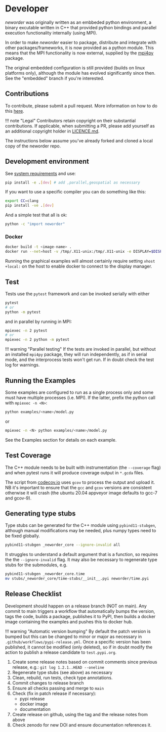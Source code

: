 # Developer

*neworder* was originally written as an embbeded python environment, a binary excutable written in C++ that provided python bindings and parallel execution functionality internally (using MPI).

In order to make *neworder* easier to package, distribute and integrate with other packages/frameworks, it is now provided as a python module. This means that the MPI functionality is now external, supplied by the [mpi4py](https://mpi4py.readthedocs.io/en/stable/) package.

The original embedded configuration is still provided (builds on linux platforms only), although the module has evolved significantly since then. See the "embedded" branch if you're interested.

## Contributions

To contribute, please submit a pull request. More information on how to do this [here](./contributing.md).

!!! note "Legal"
    Contributors retain copyright on their substantial contributions. If applicable, when submitting a PR, please add yourself as an additional copyright holder in [LICENCE.md](https://github.com/virgesmith/neworder/LICENCE.md).

The instructions below assume you've already forked and cloned a local copy of the neworder repo.

## Development environment

See [system requirements](index.md#system-requirements) and use:

```bash
pip install -e .[dev] # add ,parallel,geospatial as necessary
```

If you want to use a specific compiler you can do something like this:

```bash
export CC=clang
pip install -ve .[dev]
```

And a simple test that all is ok:

```bash
python -c "import neworder"
```

### Docker

```bash
docker build -t <image-name> .
docker run --net=host -v /tmp/.X11-unix:/tmp/.X11-unix -e DISPLAY=$DISPLAY -it virgesmith/neworder
```

Running the graphical examples will almost certainly require setting `xhost +local:` on the host to enable docker to connect to the display manager.

## Test

Tests use the `pytest` framework and can be invoked serially with either

```bash
pytest
# or
python -m pytest
```

and in parallel by running in MPI:

```bash
mpiexec -n 2 pytest
# or
mpiexec -n 2 python -m pytest
```

!!! warning "Parallel testing"
    If the tests are invoked in parallel, but without an installed `mpi4py` package, they will run independently, as if in serial mode, and the interprocess tests won't get run. If in doubt check the test log for warnings.

## Running the Examples

Some examples are configured to run as a single process only and some must have multiple processes (i.e. MPI). If the latter, prefix the python call with `mpiexec -n <N>`:

```bash
python examples/<name>/model.py
```

or

```bash
mpiexec -n <N> python examples/<name>/model.py
```

See the Examples section for details on each example.

## Test Coverage

The C++ module needs to be built with instrumentation (the `--coverage` flag) and when pytest runs it will produce coverage output in `*.gcda` files.

The script from [codecov.io](https://codecov.io/gh/virgesmith/neworder/) uses `gcov` to process the output and upload it. NB it's important to ensure that the `gcc` and `gcov` versions are consistent otherwise it will crash (the ubuntu 20.04 appveyor image defaults to gcc-7 and gcov-9).

## Generating type stubs

Type stubs can be generated for the C++ module using `pybind11-stubgen`, although manual modifications may be needed, plus numpy types need to be fixed globally.

```sh
pybind11-stubgen _neworder_core --ignore-invalid all
```

It struggles to understand a default argument that is a function, so requires the the `--ignore-invalid` flag. It may also be necessary to regenerate type stubs for the submodules, e.g.

```sh
pybind11-stubgen _neworder_core.time
mv stubs/_neworder_core/time-stubs/__init__.pyi neworder/time.pyi
```

## Release Checklist

Development should happen on a release branch (NOT on main). Any commit to main triggers a workflow that automatically bumps the version, tags the code, builds a package, publishes it to PyPI, then builds a docker image containing the examples and pushes this to docker hub.

!!! warning "Automatic version bumping"
    By default the patch version is bumped but this can be changed to minor or major as necessary in `.github/workflows/pypi-release.yml`. Once a specific version has been published, it cannot be modified (only deleted), so if in doubt modify the action to publish a release candidate to `test.pypi.org`.

1. Create some release notes based on commit comments since previous release, e.g.: `git log 1.2.1..HEAD --oneline`
1. Regenerate type stubs (see above) as necessary
1. Clean, rebuild, run tests, check type annotations.
1. Commit changes to release branch
1. Ensure all checks passing and merge to `main`
1. Check (fix in patch release if necessary):
    - pypi release
    - docker image
    - documentation
1. Create release on github, using the tag and the release notes from above
1. Check zenodo for new DOI and ensure documentation references it.
